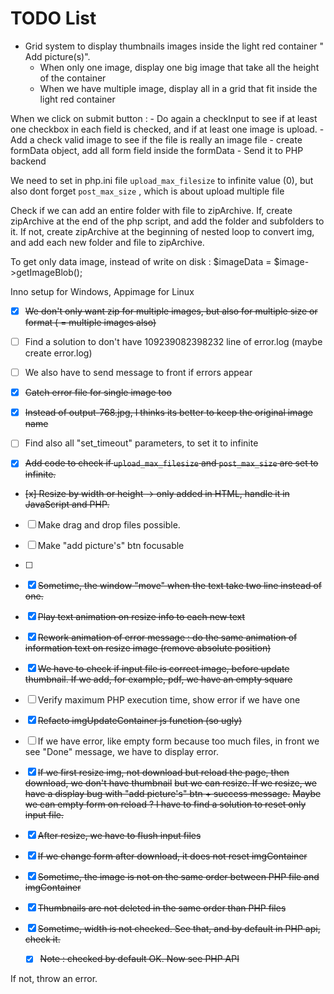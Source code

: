 # TODO List

- Grid system to display thumbnails images inside the light red container
" Add picture(s)".
    - When only one image, display one big image that take all the height of the
    container
    - When we have multiple image, display all in a grid that fit inside the
    light red container

When we click on submit button :
    - Do again a checkInput to see if at least one checkbox in each field is checked,
    and if at least one image is upload.
    - Add a check valid image to see if the file is really an image file
    - create formData object, add all form field inside the formData
    - Send it to PHP backend

We need to set in php.ini file `upload_max_filesize` to infinite value (0),
but also dont forget `post_max_size` , which is about upload multiple file

Check if we can add an entire folder with file to zipArchive. If, create zipArchive
at the end of the php script, and add the folder and subfolders to it.
If not, create zipArchive at the beginning of nested loop to convert img, and add
each new folder and file to zipArchive.

To get only data image, instead of write on disk : $imageData = $image->getImageBlob();

Inno setup for Windows, Appimage for Linux

- [x] ~~We don't only want zip for multiple images, but also for multiple size or format ( = multiple images also)~~
  
- [ ] Find a solution to don't have 109239082398232 line of error.log (maybe create error<date>.log)

- [ ] We also have to send message to front if errors appear 

- [x] ~~Catch error file for single image too~~
  
- [x] ~~Instead of output-768.jpg, I thinks its better to keep the original image name~~

- [ ] Find also all "set_timeout" parameters, to set it to infinite 

- [x] ~~Add code to check if `upload_max_filesize` and `post_max_size` are set to infinite.~~

- ~~[x] Resize by width or height -> only added in HTML, handle it in JavaScript and PHP.~~

- [ ] Make drag and drop files possible.

- [ ] Make "add picture's" btn focusable 

- [ ] 

- [x] ~~Sometime, the window "move" when the text take two line instead of one.~~

- [x] ~~Play text animation on resize info to each new text~~

- [x] ~~Rework animation of error message : do the same animation of information text on resize image (remove absolute position)~~

- [x] ~~We have to check if input file is correct image, before update thumbnail. If we add, for example, pdf, we have an empty square~~

- [ ] Verify maximum PHP execution time, show error if we have one

- [x] ~~Refacto imgUpdateContainer js function (so ugly)~~ 

- [ ] If we have error, like empty form because too much files, in front we see "Done" message, we have to display error.

- [x] ~~If we first resize img, not download but reload the page, then download, we don't have thumbnail~~
~~but we can resize. If we resize, we have a display bug with "add picture's" btn + success message.~~
~~Maybe we can empty form on reload ? I have to find a solution to reset only input file.~~

- [x] ~~After resize, we have to flush input files~~

- [x] ~~If we change form after download, it does not reset imgContainer~~

- [x] ~~Sometime, the image is not on the same order between PHP file and imgContainer~~  

- [x] ~~Thumbnails are not deleted in the same order than PHP files~~ 

- [x] ~~Sometime, width is not checked. See that, and by default in PHP api, check it.~~
  - [x] ~~Note : checked by default OK. Now see PHP API~~


If not, throw an error. 
